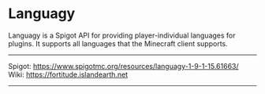 Languagy
=============
Languagy is a Spigot API for providing player-individual languages for plugins. It supports all languages that the Minecraft client supports.
<hr>

Spigot: https://www.spigotmc.org/resources/languagy-1-9-1-15.61663/
<br>
Wiki: https://fortitude.islandearth.net

<hr>